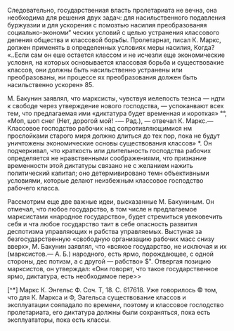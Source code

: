 Следовательно, государствениая власть пролетариата
не вечна, она необходима для решения двух задач: для
насильственного подавления буржуазии и для ускорения
с помозтью насилия преобразованяя социально-экономи“
ческих условий с целью устранения классового деления
общества и классовой борьбы. Пролетарнат, писал
К. Маркс, должен применять в определенных условиях меры насилия, Когда? «..Если сам он еше остается классом и не исчезли еще экономические условня, на которых основывается классовая борьба и существовакие классов, они должны быть насильственно устранены или преобразованы, ни процессе ях преобразования должен быть насильственно ускорен» 85.

М. Бакунин заявлял, что марксисты, чувствуя иелепость тезнса — ндти к свободе через утверждение нового господства, — успоканвают всех тем, что предлагаемая ими «диктатура будет временная и короткая» °°, «Моп, шоп снег (Нет, дорогой мой! -— Рад.), — отвечал К. Маркс.— Классовое господство рабочих над сопротивляющимися нм прослойками старого миря должно длиться до тех пор, пока не будут уничтожены экономические основы существования классов» *. Он подчеркивал, что краткость или длительность господства рабочих определяется не нравственными соображениями, что признание временностн этой диктатуры связано не с желанием нажить политический капитал; оно детермивировано темн объективными условиями, которые делают неизбежным классовое господство рабочего класса.

Рассмотрим еще две важные идеи, высказанные М. Бакуниным. Он отмечал, что любое государство, в том числе н предлагаемое марксистами «народное государство», будет стремиться увековечить себя и чта любое государство таит в себе опасность развития деспотизма управляющих н рабства управляемых. Выстуная за безгосударственную «свободную организацию рабочих масс снизу вверх», М. Бакунин заявлял, что «всякое государство, не исключая и их (марксистов.— А. Б.) народного, есть ярмо, порождающее, с одной стороны, дес потизм, а с другой — рабство» $". Отвергая позицию марксистов, он утверждал: «Они говорят, что такое государственное ярмо, диктатура, есть необходимое пере>>

[^*] Маркс К. Энгельс Ф. Соч. Т, 18. С. 617618. Уже говорилось © том, что для К. Маркса и Ф, Эагельса существование классов и эксплуатации сояпадало по времени, поэтому и классовое гослодство пролетариата, его диктатура должны были сохраняться, пока есть эксплуататоры, пока есть классы.
